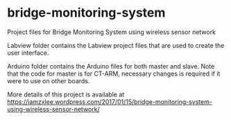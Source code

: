 # bridge-monitoring-system

Project files for Bridge Monitoring System using wireless sensor network

Labview folder contains the Labview project files that are used to create the user interface.

Arduino folder contains the Arduino files for both master and slave. Note that the code for master is for CT-ARM, necessary changes is required if it were to use on other boards.

More details of this project is available at https://iamzxlee.wordpress.com/2017/01/15/bridge-monitoring-system-using-wireless-sensor-network/
